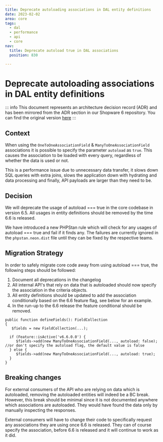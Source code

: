 ```yaml
---
title: Deprecate autoloading associations in DAL entity definitions
date: 2023-02-02
area: core
tags:
  - dal
  - performance
  - api
  - core
nav:
  title: Deprecate autoload true in DAL associations
  position: 830

---
```


# Deprecate autoloading associations in DAL entity definitions

::: info
This document represents an architecture decision record (ADR) and has been mirrored from the ADR section in our Shopware 6 repository.
You can find the original version [here](https://github.com/shopware/platform/blob/trunk/adr/2023-02-02-deprecate-autoload-true-in-dal-associations.md)
:::

## Context

When using the `OneToOneAssociationField` & `ManyToOneAssociationField` associations it is possible to specify the parameter `autoload` as `true`. This causes the association to be loaded with every query, regardless of whether the data is used or not.

This is a performance issue due to unnecessary data transfer, it slows down SQL queries with extra joins, slows the application down with hydrating and data processing and finally, API payloads are larger than they need to be.

## Decision

We will deprecate the usage of autoload === true in the core codebase in version 6.5. All usages in entity definitions should be removed by the time 6.6 is released.

We have introduced a new PHPStan rule which will check for any usages of autoload === true and fail if it finds any. The failures are currently ignored in the `phpstan.neon.dist` file until they can be fixed by the respective teams.

## Migration Strategy

In order to safely migrate core code away from using autoload === true, the following steps should be followed:

1. Document all deprecations in the changelog
2. All internal API's that rely on data that is autoloaded should now specify the association in the criteria objects.
3. All entity definitions should be updated to add the association conditionally based on the 6.6 feature flag, see below for an example.
4. In the run-up to the 6.6 release the feature conditional should be removed.
```
public function defineFields(): FieldCollection
{
   $fields = new FieldCollection(...);

  if (Feature::isActive('v6.6.0.0') {
     $fields->add(new ManyToOneAssociationField(..., autoload: false); //or don't specify the autoload flag, the default value is false
  } else {
     $fields->add(new ManyToOneAssociationField(..., autoload: true);
  }
}
```

## Breaking changes

For external consumers of the API who are relying on data which is autoloaded, removing the autoloaded entities will indeed be a BC break. However, this break should be minimal since it is not documented anywhere which associations are autoloaded. They would have found the data only by manually inspecting the responses.

External consumers will have to change their code to specifically request any associations they are using once 6.6 is released. They can of course specify the association, before 6.6 is released and it will continue to work as it did.

